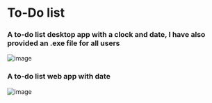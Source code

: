 # To-Do list
### A to-do list desktop app with a clock and date, I have also provided an .exe file for all users 

![image](https://github.com/sefi0609/Python-Apps/assets/81361291/e176372e-93a5-4307-b5e6-389c31a57570)

### A to-do list web app with date

![image](https://github.com/sefi0609/Python-Apps/assets/81361291/d97db121-0941-4dac-b476-829b5848d45d)
